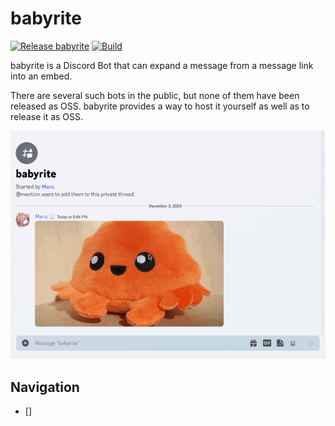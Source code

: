 # babyrite

[![Release babyrite](https://github.com/m1sk9/babyrite/actions/workflows/release.yaml/badge.svg)](https://github.com/m1sk9/babyrite/actions/workflows/release.yaml)
[![Build](https://github.com/m1sk9/babyrite/actions/workflows/ci.yaml/badge.svg)](https://github.com/m1sk9/babyrite/actions/workflows/ci.yaml)

babyrite is a Discord Bot that can expand a message from a message link into an embed.

There are several such bots in the public, but none of them have been released as OSS. babyrite provides a way to host it yourself as well as to release it as OSS.

![babyrite example](./public/example.gif)

## Navigation

- []
